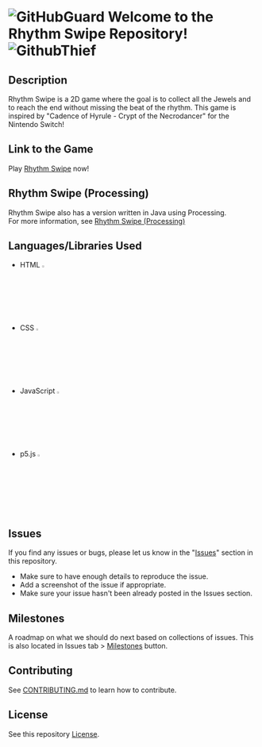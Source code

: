 # ![GitHubGuard](https://github.com/FrancisTR/Rhythm-Swipe/assets/123771828/00b94a17-4650-47d4-aba7-3db588e64481) Welcome to the Rhythm Swipe Repository! ![GithubThief](https://github.com/FrancisTR/Rhythm-Swipe/assets/123771828/3638e402-e3f3-47c1-8902-a2f5c509cc0c)



## Description

Rhythm Swipe is a 2D game where the goal is to collect all the Jewels and to reach the end without missing the beat of the rhythm. This game is inspired by "Cadence of Hyrule - Crypt of the Necrodancer" for the Nintendo Switch!



## Link to the Game

Play <a href="https://projectrhythmswipe.netlify.app/" target="_blank">Rhythm Swipe</a> now!


## Rhythm Swipe (Processing)
Rhythm Swipe also has a version written in Java using Processing.<br>
For more information, see <a href="https://github.com/johntran038/Rhythm-Swipe_Processing" target="_blank">Rhythm Swipe (Processing)</a>


## Languages/Libraries Used
- HTML <img width="3%" src="https://github.com/FrancisTR/Rhythm-Swipe/assets/123771828/6908e462-da0f-441d-8f7c-6834428f47c1" />
- CSS <img width="3%" src="https://github.com/FrancisTR/Rhythm-Swipe/assets/123771828/430ec8af-6247-47e0-883b-a2957928d443" />
- JavaScript <img width="3%" src="https://github.com/FrancisTR/Rhythm-Swipe/assets/123771828/77e0bafa-afbe-40b8-8707-90a72bba0ff9" />
- p5.js <img width="3%" src="https://github.com/FrancisTR/Rhythm-Swipe/assets/123771828/a4bb5a63-5bcb-49ea-8c47-9cc0b7915b14" />



## Issues

If you find any issues or bugs, please let us know in the "[Issues](https://github.com/FrancisTR/Rhythm-Swipe/issues?q=is%3Aissue+is%3Aopen+sort%3Aupdated-desc)" section in this repository.

- Make sure to have enough details to reproduce the issue.
- Add a screenshot of the issue if appropriate.
- Make sure your issue hasn't been already posted in the Issues section.



## Milestones

A roadmap on what we should do next based on collections of issues. This is also located in Issues tab > [Milestones](https://github.com/FrancisTR/Rhythm-Swipe/milestones "Milestones - FrancisTR/Rhythm-Swipe") button.



## Contributing

See [CONTRIBUTING.md](CONTRIBUTING.md) to learn how to contribute.



## License

See this repository [License](https://github.com/FrancisTR/Rhythm-Swipe/blob/main/LICENSE).
